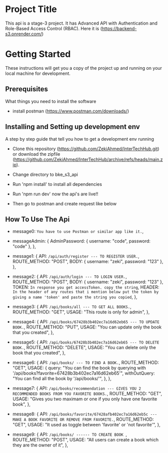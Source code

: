 # Project Title

This api is a stage-3 project. It has Advanced API with Authentication and Role-Based Access Control (RBAC).
Here it is (https://backend-s3.onrender.com/)

# Getting Started

These instructions will get you a copy of the project up and running on your local machine for development.

## Prerequisites

What things you need to install the software

- install postman (https://www.postman.com/downloads/)

## Installing and Setting up development env

A step by step guide that tell you how to get a development env running

- Clone this repository (https://github.com/ZekiAhmed/InterTechHub.git) or download the zipfile (https://github.com/ZekiAhmed/InterTechHub/archive/refs/heads/main.zip).

- Change directory to bke_s3_api

- Run 'npm install' to install all dependencies

- Run 'npm run dev' now the api's are live!!

- Then go to postman and create request like below

## How To Use The Api

- message0: `You have to use Postman or similar app like it.`,

- messageAdmin: {
  AdminPassword: { username: "code", password: "code" },
  },

- message1: {
  API: `/api/auth/register --- TO REGISTER USER.`,
  ROUTE_METHOD: "POST",
  BODY: { username: "zeki", password: "123" },
  },

- message2: {
  API: `/api/auth/login --- TO LOGIN USER.`,
  ROUTE_METHOD: "POST",
  BODY: { username: "zeki", password: "123" },
  TOKEN: `In response you get accessToken. copy the string`,
  HEADER: `In the header of any routes that i mention below put the token by giving a name 'token' and paste the string you copied`,
  },

- message3: {
  API: `/api/books/all --- TO GET ALL BOOKS.`,
  ROUTE_METHOD: "GET",
  USAGE: "This route is only for admin",
  },

- message4: {
  API: `/api/books/67428b3b402ec7a16d62eb65 --- TO UPDATE BOOK.`,
  ROUTE_METHOD: "PUT",
  USAGE: "You can update only the book that you created",
  },

- message5: {
  API: `/api/books/67428b3b402ec7a16d62eb65 --- TO DELETE BOOK.`,
  ROUTE_METHOD: "DELETE",
  USAGE: "You can delete only the book that you created",
  },

- message6: {
  API: `/api/books/ --- TO FIND A BOOK.`,
  ROUTE_METHOD: "GET",
  USAGE: {
  query:
  "You can find the book by querying with '/api/books?favorite=67428b3b402ec7a16d62eb65'",
  withOutQuery: "You can find all the book by '/api/books/'",
  },
  },

- message7: {
  API: `/api/books/recommendation --- GIVES YOU 2 RECOMMENDED BOOKS FROM YOU FAVORITE BOOKS.`,
  ROUTE_METHOD: "GET",
  USAGE: "Gives you two maximam or one if you only have one favorite book",
  },

- message8: {
  API: `/api/books/favorite/67428afb402ec7a16d62eb5c --- MAKE A BOOK FAVORITE OR REMOVE FROM FAVORITE.`,
  ROUTE_METHOD: "GET",
  USAGE: "It used as toggle between 'favorite' or 'not favorite'",
  },

- message9: {
  API: `/api/books/ ------ TO CREATE BOOK `,
  ROUTE_METHOD: "POST",
  USAGE: "All users can create a book which they are the owner of it",
  },
